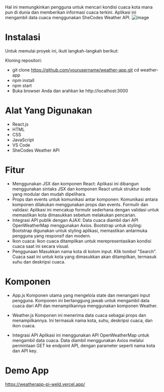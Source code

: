  Hal ini memungkinkan pengguna untuk mencari kondisi cuaca kota mana pun di dunia dan memberikan informasi cuaca terkini. Aplikasi ini mengambil data cuaca menggunakan SheCodes Weather API.
![image](https://github.com/user-attachments/assets/2671e8cb-0935-4075-9199-3aef0d3451fd)




# Instalasi
Untuk memulai proyek ini, ikuti langkah-langkah berikut:

Kloning repositori:
- git clone https://github.com/yourusername/weather-app.git
cd weather-app
- npm install
- npm start
- Buka browser Anda dan arahkan ke
  http://localhost:3000

# Alat Yang Digunakan
- React.js
- HTML
- CSS
- JavaScript
- VS Code
- SheCodes Weather API

# Fitur
- Menggunakan JSX dan komponen React: Aplikasi ini dibangun menggunakan sintaks JSX dan komponen React untuk struktur kode yang modular dan mudah dipelihara.
- Props dan events untuk komunikasi antar komponen: Komunikasi antara komponen dilakukan menggunakan props dan events.
Formulir dan validasi: Aplikasi ini mencakup formulir sederhana dengan validasi untuk memastikan kota dimasukkan sebelum melakukan pencarian.
- Integrasi API publik dengan AJAX: Data cuaca diambil dari API OpenWeatherMap menggunakan Axios.
Bootstrap untuk styling: Bootstrap digunakan untuk styling aplikasi, memastikan antarmuka pengguna yang responsif dan modern.
- Ikon cuaca: Ikon cuaca ditampilkan untuk merepresentasikan kondisi cuaca saat ini secara visual.
- Penggunaan
Masukkan nama kota di kolom input.
Klik tombol "Search".
Cuaca saat ini untuk kota yang dimasukkan akan ditampilkan, termasuk suhu dan deskripsi cuaca.

# Komponen
- App.js
Komponen utama yang mengelola state dan menangani input pengguna. Komponen ini bertanggung jawab untuk mengambil data cuaca dari API dan menampilkannya menggunakan komponen Weather.

- Weather.js
Komponen ini menerima data cuaca sebagai props dan menampilkannya. Ini termasuk nama kota, suhu, deskripsi cuaca, dan ikon cuaca.

- Integrasi API
Aplikasi ini menggunakan API OpenWeatherMap untuk mengambil data cuaca. Data diambil menggunakan Axios melalui permintaan GET ke endpoint API, dengan parameter seperti nama kota dan API key.

# Demo App
https://weatherapp-pi-weld.vercel.app/
